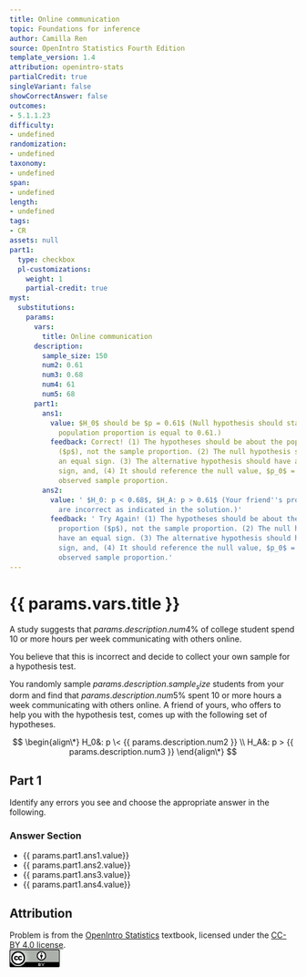 ```yaml
---
title: Online communication
topic: Foundations for inference
author: Camilla Ren
source: OpenIntro Statistics Fourth Edition
template_version: 1.4
attribution: openintro-stats
partialCredit: true
singleVariant: false
showCorrectAnswer: false
outcomes:
- 5.1.1.23
difficulty:
- undefined
randomization:
- undefined
taxonomy:
- undefined
span:
- undefined
length:
- undefined
tags:
- CR
assets: null
part1:
  type: checkbox
  pl-customizations:
    weight: 1
    partial-credit: true
myst:
  substitutions:
    params:
      vars:
        title: Online communication
      description:
        sample_size: 150
        num2: 0.61
        num3: 0.68
        num4: 61
        num5: 68
      part1:
        ans1:
          value: $H_0$ should be $p = 0.61$ (Null hypothesis should state that the
            population proportion is equal to 0.61.)
          feedback: Correct! (1) The hypotheses should be about the population proportion
            ($p$), not the sample proportion. (2) The null hypothesis should have
            an equal sign. (3) The alternative hypothesis should have a not-equals
            sign, and, (4) It should reference the null value, $p_0$ = 0.61, not the
            observed sample proportion.
        ans2:
          value: ' $H_0: p < 0.68$, $H_A: p > 0.61$ (Your friend''s proposed hypotheses
            are incorrect as indicated in the solution.)'
          feedback: ' Try Again! (1) The hypotheses should be about the population
            proportion ($p$), not the sample proportion. (2) The null hypothesis should
            have an equal sign. (3) The alternative hypothesis should have a not-equals
            sign, and, (4) It should reference the null value, $p_0$ = 0.61, not the
            observed sample proportion.'
---
```

# {{ params.vars.title }}
A study suggests that ${{ params.description.num4 }}$% of college student spend 10 or more hours per week communicating with others online.

You believe that this is incorrect and decide to collect your own sample for a hypothesis test.

You randomly sample ${{ params.description.sample_size }}$ students from your dorm and find that ${{ params.description.num5 }}$% spent 10 or more hours a week communicating with others online. A friend of yours, who offers to help you with the hypothesis test, comes up with the following set of hypotheses.

$$
\begin{align\*}
H_0&: p \< {{ params.description.num2 }} \\
H_A&: p > {{ params.description.num3 }}
\end{align\*}
$$

## Part 1

Identify any errors you see and choose the appropriate answer in the following.

### Answer Section

- {{ params.part1.ans1.value}}
- {{ params.part1.ans2.value}}
- {{ params.part1.ans3.value}}
- {{ params.part1.ans4.value}}

## Attribution

Problem is from the [OpenIntro Statistics](https://openintro.org/book/os/) textbook, licensed under the [CC-BY 4.0 license](https://creativecommons.org/licenses/by/4.0/).<br>![Image representing the Creative Commons 4.0 BY license.](https://raw.githubusercontent.com/firasm/bits/master/by.png)
